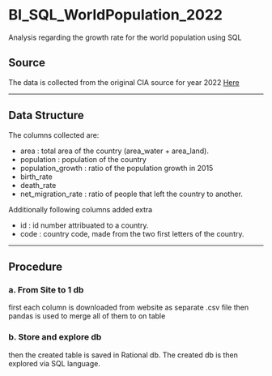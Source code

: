 # BI_SQL_WorldPopulation_2022
Analysis regarding the growth rate for the world population using SQL

## Source
The data is collected from the original CIA source for year 2022 [Here](https://www.cia.gov/the-world-factbook/about/archives/2022/references/guide-to-country-comparisons/)

---------------------
## Data Structure
The columns collected are:
- area : total area of the country (area_water + area_land).
 - population : population of the country
 - population_growth : ratio of the population growth in 2015
 - birth_rate
 - death_rate
 - net_migration_rate : ratio of people that left the country to another.

Additionally following columns added extra
 - id : id number attribuated to a country.
 - code : country code, made from the two first letters of the country.

--------------------
## Procedure
### a. From Site to 1 db
first each column is downloaded from website as separate .csv file
then pandas is used to merge all of them to on table

### b. Store and explore db
then the created table is saved in Rational db.
The created db is then explored via SQL language.